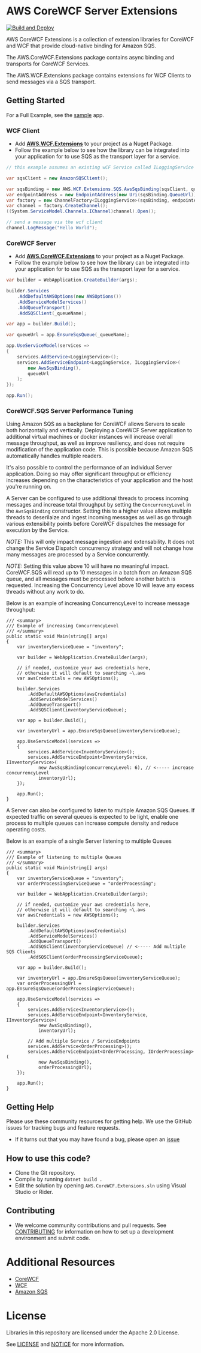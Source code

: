 # AWS CoreWCF Server Extensions
[![Build and Deploy](https://github.com/aws/aws-corewcf-extensions/actions/workflows/build-and-deploy.yml/badge.svg)](https://github.com/aws/aws-corewcf-extensions/actions/workflows/build-and-deploy.yml)

AWS CoreWCF Extensions is a collection of extension libraries for CoreWCF and WCF that provide cloud-native binding for Amazon SQS.  

The AWS.CoreWCF.Extensions package contains async binding and transports for CoreWCF Services.

The AWS.WCF.Extensions package contains extensions for WCF Clients to send messages via a SQS transport.

## Getting Started

For a Full Example, see the [sample](./sample/README.md) app.
### WCF Client

* Add [**AWS.WCF.Extensions**](https://www.nuget.org/packages/AWS.WCF.Extensions) to your project as a Nuget Package.
* Follow the example below to see how the library can be integrated into your application for to use SQS as the transport layer for a service.

```csharp
// this example assumes an existing wCF Service called ILoggingService

var sqsClient = new AmazonSQSClient();

var sqsBinding = new AWS.WCF.Extensions.SQS.AwsSqsBinding(sqsClient, queueName);
var endpointAddress = new EndpointAddress(new Uri(sqsBinding.QueueUrl));
var factory = new ChannelFactory<ILoggingService>(sqsBinding, endpointAddress);
var channel = factory.CreateChannel();
((System.ServiceModel.Channels.IChannel)channel).Open();

// send a message via the wcf client
channel.LogMessage("Hello World");
```

### CoreWCF Server

* Add [**AWS.CoreWCF.Extensions**](https://www.nuget.org/packages/AWS.CoreWCF.Extensions) to your project as a Nuget Package.
* Follow the example below to see how the library can be integrated into your application for to use SQS as the transport layer for a service.

```csharp
var builder = WebApplication.CreateBuilder(args);

builder.Services
    .AddDefaultAWSOptions(new AWSOptions())
    .AddServiceModelServices()
    .AddQueueTransport()
    .AddSQSClient(_queueName);

var app = builder.Build();

var queueUrl = app.EnsureSqsQueue(_queueName);

app.UseServiceModel(services =>
{
    services.AddService<LoggingService>();
    services.AddServiceEndpoint<LoggingService, ILoggingService>(
        new AwsSqsBinding(),
        queueUrl
    );
});

app.Run();
```

### CoreWCF.SQS Server Performance Tuning

Using Amazon SQS as a backplane for CoreWCF allows Servers to scale both horizontally and vertically.  Deploying a CoreWCF Server application to additional virtual machines or docker instances will increase overall message throughput, as well as improve resiliency, and does not require modification of the application code.  This is possible because Amazon SQS automatically handles multiple readers.

It's also possible to control the performance of an individual Server application.  Doing so may offer significant throughput or efficiency increases depending on the characteristics of your application and the host you're running on.

A Server can be configured to use additional threads to process incoming messages and increase total throughput by setting the `ConcurrencyLevel` in the `AwsSqsBinding` constructor.  Setting this to a higher value allows multiple threads to deserilaize and ingest incoming messages as well as go through various extensibility points before CoreWCF dispatches the message for execution by the Service.

_NOTE:_ This will only impact message ingestion and extensability.  It does not change the Service Dispatch concurrency strategy and will not change how many messages are processed by a Service concurrently.

_NOTE:_ Setting this value above 10 will have no meaningful impact.  CoreWCF.SQS will read up to 10 messages in a batch from an Amazon SQS queue, and all messages must be processed before another batch is requested.  Increasing the Concurrency Level above 10 will leave any excess threads without any work to do.

Below is an example of increasing ConcurrencyLevel to increase message throughput:

```
/// <summary>
/// Example of increasing ConcurrencyLevel
/// </summary>
public static void Main(string[] args)
{
    var inventoryServiceQueue = "inventory";

    var builder = WebApplication.CreateBuilder(args);

    // if needed, customize your aws credentials here,
    // otherwise it will default to searching ~\.aws
    var awsCredentials = new AWSOptions();

    builder.Services
        .AddDefaultAWSOptions(awsCredentials)
        .AddServiceModelServices()
        .AddQueueTransport()
        .AddSQSClient(inventoryServiceQueue);

    var app = builder.Build();

    var inventoryUrl = app.EnsureSqsQueue(inventoryServiceQueue);

    app.UseServiceModel(services =>
    {
        services.AddService<InventoryService>();
        services.AddServiceEndpoint<InventoryService, IInventoryService>(
            new AwsSqsBinding(concurrencyLevel: 6), // <----- increase concurrencyLevel
            inventoryUrl);
    });

    app.Run();
}
```

A Server can also be configured to listen to multiple Amazon SQS Queues.  If expected traffic on several queues is expected to be light, enable one process to multiple queues can increase compute density and reduce operating costs.

Below is an example of a single Server listening to multiple Queues

```
/// <summary>
/// Example of listening to multiple Queues
/// </summary>
public static void Main(string[] args)
{
    var inventoryServiceQueue = "inventory";
    var orderProcessingServiceQueue = "orderProcessing";

    var builder = WebApplication.CreateBuilder(args);

    // if needed, customize your aws credentials here,
    // otherwise it will default to searching ~\.aws
    var awsCredentials = new AWSOptions();

    builder.Services
        .AddDefaultAWSOptions(awsCredentials)
        .AddServiceModelServices()
        .AddQueueTransport()
        .AddSQSClient(inventoryServiceQueue) // <----- Add multiple SQS Clients
        .AddSQSClient(orderProcessingServiceQueue);

    var app = builder.Build();

    var inventoryUrl = app.EnsureSqsQueue(inventoryServiceQueue);
    var orderProcessingUrl = app.EnsureSqsQueue(orderProcessingServiceQueue);

    app.UseServiceModel(services =>
    {
        services.AddService<InventoryService>();
        services.AddServiceEndpoint<InventoryService, IInventoryService>(
            new AwsSqsBinding(), 
            inventoryUrl);

        // Add multiple Service / ServiceEndpoints
        services.AddService<OrderProcessing>();
        services.AddServiceEndpoint<OrderProcessing, IOrderProcessing>(
            new AwsSqsBinding(), 
            orderProcessingUrl);
    });

    app.Run();
}
```

## Getting Help

Please use these community resources for getting help. We use the GitHub issues
for tracking bugs and feature requests.

* If it turns out that you may have found a bug,
  please open an [issue](https://github.com/aws/aws-corewcf-extensions/issues/new)
  
  
## How to use this code?
* Clone the Git repository.
* Compile by running `dotnet build .`
* Edit the solution by opening `AWS.CoreWCF.Extensions.sln` using Visual Studio or Rider.

## Contributing

* We welcome community contributions and pull requests. See
[CONTRIBUTING](./CONTRIBUTING.md) for information on how to set up a development
environment and submit code.

# Additional Resources
 
- [CoreWCF](https://github.com/CoreWCF/CoreWCF)
- [WCF](https://github.com/dotnet/wcf)
- [Amazon SQS](https://aws.amazon.com/sqs/)

# License

Libraries in this repository are licensed under the Apache 2.0 License.

See [LICENSE](./LICENSE) and [NOTICE](./NOTICE) for more information.  

